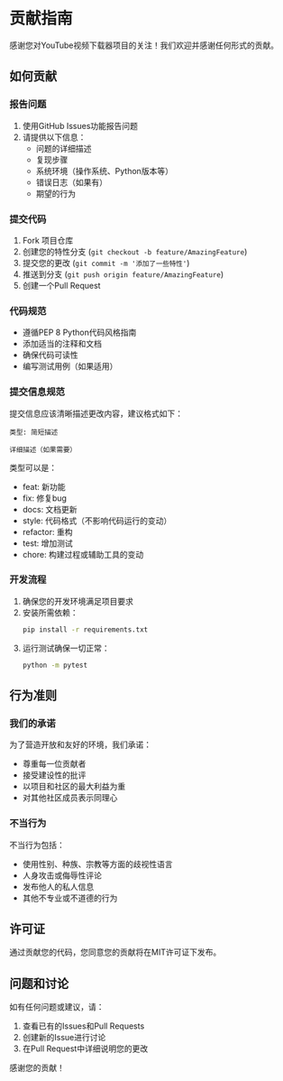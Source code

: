 # 贡献指南

感谢您对YouTube视频下载器项目的关注！我们欢迎并感谢任何形式的贡献。

## 如何贡献

### 报告问题
1. 使用GitHub Issues功能报告问题
2. 请提供以下信息：
   - 问题的详细描述
   - 复现步骤
   - 系统环境（操作系统、Python版本等）
   - 错误日志（如果有）
   - 期望的行为

### 提交代码
1. Fork 项目仓库
2. 创建您的特性分支 (`git checkout -b feature/AmazingFeature`)
3. 提交您的更改 (`git commit -m '添加了一些特性'`)
4. 推送到分支 (`git push origin feature/AmazingFeature`)
5. 创建一个Pull Request

### 代码规范
- 遵循PEP 8 Python代码风格指南
- 添加适当的注释和文档
- 确保代码可读性
- 编写测试用例（如果适用）

### 提交信息规范
提交信息应该清晰描述更改内容，建议格式如下：
```
类型: 简短描述

详细描述（如果需要）
```

类型可以是：
- feat: 新功能
- fix: 修复bug
- docs: 文档更新
- style: 代码格式（不影响代码运行的变动）
- refactor: 重构
- test: 增加测试
- chore: 构建过程或辅助工具的变动

### 开发流程
1. 确保您的开发环境满足项目要求
2. 安装所需依赖：
   ```bash
   pip install -r requirements.txt
   ```
3. 运行测试确保一切正常：
   ```bash
   python -m pytest
   ```

## 行为准则

### 我们的承诺
为了营造开放和友好的环境，我们承诺：
- 尊重每一位贡献者
- 接受建设性的批评
- 以项目和社区的最大利益为重
- 对其他社区成员表示同理心

### 不当行为
不当行为包括：
- 使用性别、种族、宗教等方面的歧视性语言
- 人身攻击或侮辱性评论
- 发布他人的私人信息
- 其他不专业或不道德的行为

## 许可证
通过贡献您的代码，您同意您的贡献将在MIT许可证下发布。

## 问题和讨论
如有任何问题或建议，请：
1. 查看已有的Issues和Pull Requests
2. 创建新的Issue进行讨论
3. 在Pull Request中详细说明您的更改

感谢您的贡献！ 